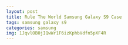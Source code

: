 ```yaml
---
layout: post
title: Rule The World Samsung Galaxy S9 Case
tags: samsung galaxy s9
categories: samsung
img: 1JqvlOB0jIQwWr1F6izKphbVdfn5pXF4R
---
```

